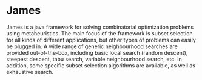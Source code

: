 # James

James is a java framework for solving combinatorial optimization problems using metaheuristics. The main focus of the framework is subset selection for all kinds of different applications, but other types of problems can easily be plugged in. A wide range of generic neighbourhood searches are provided out-of-the-box, including basic local search (random descent), steepest descent, tabu search, variable neighbourhood search, etc. In addition, some specific subset selection algorithms are available, as well as exhaustive search.